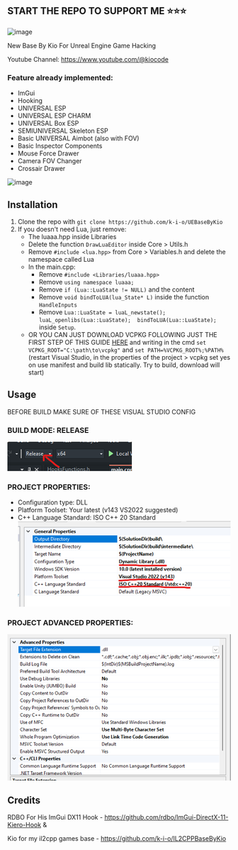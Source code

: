 ## START THE REPO TO SUPPORT ME ⭐⭐⭐

![image](https://github.com/k-i-o/IL2CPPBaseByKio/assets/68398653/e6687de3-e6c2-4ac9-922e-17982a81272a)

New Base By Kio For Unreal Engine Game Hacking

Youtube Channel: https://www.youtube.com/@kiocode

### Feature already implemented:
- ImGui
- Hooking
- UNIVERSAL ESP
- UNIVERSAL ESP CHARM
- UNIVERSAL Box ESP
- SEMIUNIVERSAL Skeleton ESP
- Basic UNIVERSAL Aimbot (also with FOV)
- Basic Inspector Components
- Mouse Force Drawer
- Camera FOV Changer
- Crossair Drawer

![image](https://github.com/k-i-o/IL2CPPBaseByKio/assets/68398653/480a1a7b-6f72-4841-96f9-73b33c7d5d7f)

## Installation
1) Clone the repo with `git clone https://github.com/k-i-o/UEBaseByKio`
2) If you doesn't need Lua, just remove:
   - The luaaa.hpp inside Libraries
   - Delete the function `DrawLuaEditor` inside Core > Utils.h
   - Remove `#include <lua.hpp>` from Core > Variables.h and delete the namespace called Lua
   - In the main.cpp:
      - Remove `#include <Libraries/luaaa.hpp>`
      - Remove `using namespace luaaa;`
      - Remove `if (Lua::LuaState != NULL)` and the content
      - Remove `void bindToLUA(lua_State* L)` inside the function `HandleInputs`
      - Remove `Lua::LuaState = luaL_newstate(); luaL_openlibs(Lua::LuaState);	bindToLUA(Lua::LuaState);` inside `Setup`.
   - OR YOU CAN JUST DOWNLOAD VCPKG FOLLOWING JUST THE FIRST STEP OF THIS GUIDE [HERE](https://learn.microsoft.com/en-us/vcpkg/get_started/get-started-msbuild?pivots=shell-cmd#1---set-up-vcpkg) and writing in the cmd `set VCPKG_ROOT="C:\path\to\vcpkg"` and `set PATH=%VCPKG_ROOT%;%PATH%` (restart Visual Studio, in the properties of the project > vcpkg set yes on use manifest and build lib statically. Try to build, download will start)

## Usage

BEFORE BUILD MAKE SURE OF THESE VISUAL STUDIO CONFIG

### BUILD MODE: RELEASE
![screenshot1](images/image.png)

### PROJECT PROPERTIES: 
- Configuration type: DLL
- Platform Toolset: Your latest (v143 VS2022 suggested)
- C++ Language Standard: ISO C++ 20 Standard
![screenshot2](images/image1.png)

### PROJECT ADVANCED PROPERTIES:
![screenshot3](images/image2.png)

## Credits
RDBO For His ImGui DX11 Hook - https://github.com/rdbo/ImGui-DirectX-11-Kiero-Hook &

Kio for my il2cpp games base - https://github.com/k-i-o/IL2CPPBaseByKio
